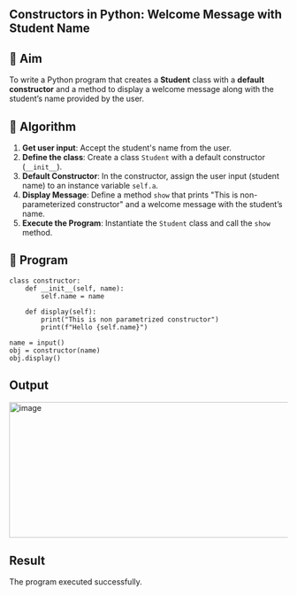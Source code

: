 ## Constructors in Python: Welcome Message with Student Name

## 🎯 Aim
To write a Python program that creates a **Student** class with a **default constructor** and a method to display a welcome message along with the student’s name provided by the user.

## 🧠 Algorithm
1. **Get user input**: Accept the student's name from the user.
2. **Define the class**: Create a class `Student` with a default constructor (`__init__`).
3. **Default Constructor**: In the constructor, assign the user input (student name) to an instance variable `self.a`.
4. **Display Message**: Define a method `show` that prints "This is non-parameterized constructor" and a welcome message with the student’s name.
5. **Execute the Program**: Instantiate the `Student` class and call the `show` method.

## 🧾 Program

    class constructor:
        def __init__(self, name):
            self.name = name
        
        def display(self):
            print("This is non parametrized constructor")
            print(f"Hello {self.name}")
        
    name = input()
    obj = constructor(name)
    obj.display()

## Output
<img width="1134" height="245" alt="image" src="https://github.com/user-attachments/assets/49274fee-ac12-4884-9de5-603269ea2751" />

## Result
The program executed successfully.
